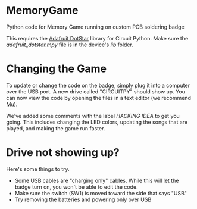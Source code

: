 # MemoryGame
Python code for Memory Game running on custom PCB soldering badge

This requires the [Adafruit DotStar](https://github.com/adafruit/Adafruit_CircuitPython_DotStar/releases) library for Circuit Python. Make sure the *adafruit_dotstar.mpy* file is in the device's *lib* folder.

# Changing the Game
To update or change the code on the badge, simply plug it into a computer over the USB port. A new drive called "CIRCUITPY" should show up. You can now view the code by opening the files in a text editor (we recommend [Mu](https://codewith.mu/)). 

We've added some comments with the label *HACKING IDEA* to get you going. This includes changing the LED colors, updating the songs that are played, and making the game run faster.

# Drive not showing up?
Here's some things to try.
* Some USB cables are "charging only" cables. While this will let the badge turn on, you won't be able to edit the code.
* Make sure the switch (SW1) is moved toward the side that says "USB"
* Try removing the batteries and powering only over USB
